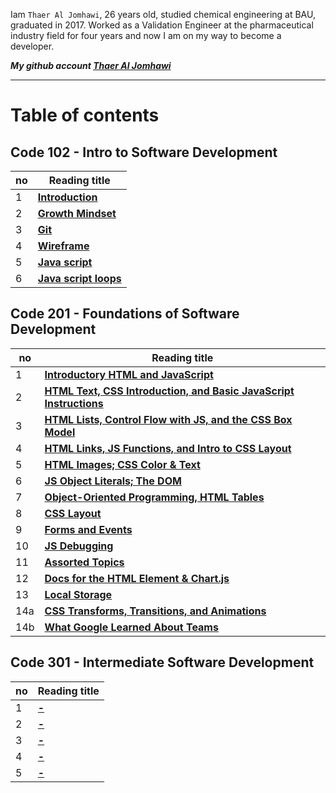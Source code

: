 
Iam `Thaer Al Jomhawi`, 26 years old, studied chemical engineering at BAU, graduated in 2017. Worked as a Validation Engineer at the pharmaceutical industry field for four years and now I am on my way to become a developer. 

***My github account [Thaer Al Jomhawi](https://github.com/ThaerJomhawi)***

-----


# Table of contents

## **Code 102 - Intro to Software Development** 


no  |  Reading title
------------ | -------------
1| **[Introduction](./README.md )**
2| **[Growth Mindset](./Growthmindset.md)**
3| **[Git](./Read02)**
4| **[ Wireframe](./Read03)**
5| **[ Java script](./Read04)**
6| **[ Java script loops](./Read05)**

###

## **Code 201 - Foundations of Software Development**

no  |  Reading title
------------ | -------------
1| **[Introductory HTML and JavaScript](./class01.md)**
2| **[HTML Text, CSS Introduction, and Basic JavaScript Instructions](./class02.md)**
3| **[HTML Lists, Control Flow with JS, and the CSS Box Model](./class03.md)**
4| **[HTML Links, JS Functions, and Intro to CSS Layout](./class04.md)**
5| **[HTML Images; CSS Color & Text](./class05.md)**
6| **[JS Object Literals; The DOM](./class06.md)**
7| **[Object-Oriented Programming, HTML Tables](./class07.md)**
8| **[CSS Layout](./class08.md)**
9| **[Forms and Events](./class09.md)**
10| **[JS Debugging](./class10.md)**
11| **[Assorted Topics](./class11.md)**
12| **[Docs for the HTML Element & Chart.js](./class12.md)**
13| **[ Local Storage](./class13.md)**
14a| **[ CSS Transforms, Transitions, and Animations](./class14a.md)**
14b| **[ What Google Learned About Teams](./class14b.md)**

###

## **Code 301 - Intermediate Software Development**

no  |  Reading title
------------ | -------------
1| **[-](-)**
2| **[-](-)**
3| **[-](-)**
4| **[-](-)**
5| **[-](-)**



